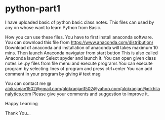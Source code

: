 # python-part1
I have uploaded basic of python basic class notes.
This files can used by any on whose want to learn Python from Basic.

How you can use these files.
You have to first install anaconda software. You can download this file from https://www.anaconda.com/distribution/
Download of anaconda and installation of anaconda will takes maximum 10 mins.
Then launch Anaconda navigator from start button
This is also called Anaconda launcher
Select spyder and launch it.
You can open given class notes i.e .py files from file menu and execute programs
You can execute program by selecting lines of program and press ctrl+enter
You can add comment in your program by giving # text msg

You can contact me @ alokranjan1502@gmail.com/alokranjan1502@yahoo.com/alokranjan@nikhilanalytics.com
Please give your comments and suggestion to improve it.

Happy Learning

Thank You...

